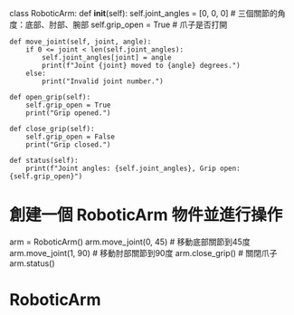 class RoboticArm:
    def __init__(self):
        self.joint_angles = [0, 0, 0]  # 三個關節的角度：底部、肘部、腕部
        self.grip_open = True  # 爪子是否打開

    def move_joint(self, joint, angle):
        if 0 <= joint < len(self.joint_angles):
            self.joint_angles[joint] = angle
            print(f"Joint {joint} moved to {angle} degrees.")
        else:
            print("Invalid joint number.")

    def open_grip(self):
        self.grip_open = True
        print("Grip opened.")

    def close_grip(self):
        self.grip_open = False
        print("Grip closed.")

    def status(self):
        print(f"Joint angles: {self.joint_angles}, Grip open: {self.grip_open}")

# 創建一個 RoboticArm 物件並進行操作
arm = RoboticArm()
arm.move_joint(0, 45)  # 移動底部關節到45度
arm.move_joint(1, 90)  # 移動肘部關節到90度
arm.close_grip()       # 關閉爪子
arm.status()
# RoboticArm
